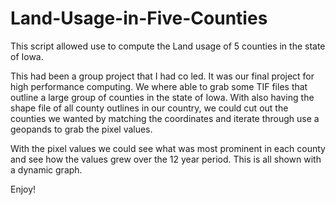 # Land-Usage-in-Five-Counties
This script allowed use to compute the Land usage of 5 counties in the state of Iowa.

This had been a group project that I had co led. It was our final project for high performance computing. We where able to grab some TIF files that outline a large group 
of counties in the state of Iowa. With also having the shape file of all county outlines in our country, we could cut out the counties we wanted by matching the coordinates
and iterate through use a geopands to grab the pixel values. 

With the pixel values we could see what was most prominent in each county and see how the values grew over the 12 year period. This is all shown with a dynamic graph. 

Enjoy!
